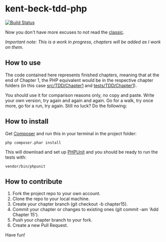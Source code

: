 kent-beck-tdd-php
=================

[![Build Status](https://travis-ci.org/guhelski/kent-beck-tdd-php.png)](https://travis-ci.org/guhelski/kent-beck-tdd-php)

Now you don't have more excuses to not read the [classic](http://www.amazon.com/Test-Driven-Development-By-Example/dp/0321146530/).

*Important note: This is a work in progress, chapters will be added as I work on them.*

How to use
----------
The code contained here represents finished chapters, meaning that at the end of Chapter 1, the PHP equivalent would be in the respective chapter folders (in this case [src/TDD/Chapter1](src/TDD/Chapter1) and [tests/TDD/Chapter1](tests/TDD/Chapter1)).

You should use it for comparison reasons only, no copy and paste. Write your own version, try again and again and again. Go for a walk, try once more, go for a run, try again. Still no luck? Do the following:

How to install
--------------
Get [Composer](http://getcomposer.org/download/) and run this in your terminal in the project folder:
```
php composer.phar install
```
This will download and set up [PHPUnit](https://github.com/sebastianbergmann/phpunit/) and you should be ready to run the tests with:
```
vendor/bin/phpunit
```
How to contribute
-----------------
1. Fork the project repo to your own account.
2. Clone the repo to your local machine.
3. Create your chapter branch (git checkout -b chapter15).
4. Commit your chapter or changes to existing ones (git commit -am 'Add Chapter 15').
5. Push your chapter branch to your fork.
6. Create a new Pull Request.

Have fun!
